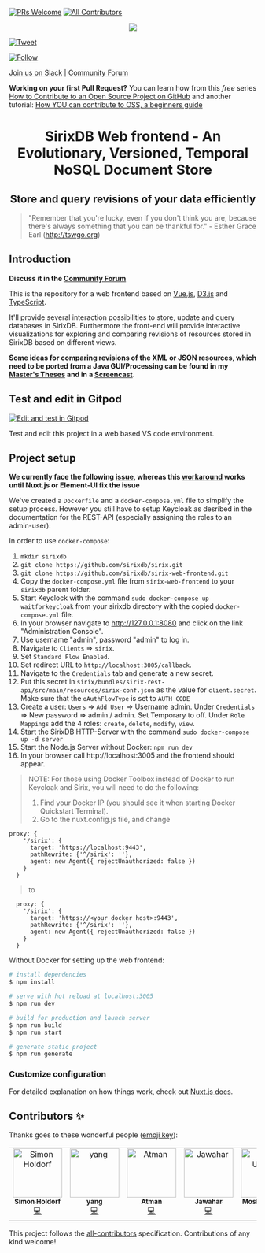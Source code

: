 [![PRs Welcome](https://img.shields.io/badge/PRs-welcome-brightgreen.svg?style=flat-square)](http://makeapullrequest.com)
[![All Contributors](https://img.shields.io/badge/all_contributors-4-orange.svg?style=flat-square)](#contributors)

<p align="center"><img src="https://raw.githubusercontent.com/sirixdb/sirix/master/logo.png"/></p>

[![Tweet](https://img.shields.io/twitter/url/http/shields.io.svg?style=social)](https://twitter.com/intent/tweet?text=SirixDB+-+a+storage+system%2C+which+creates+%28very+small-sized%29+snapshots+of+your+data+on+every+transaction-commit+through+the+implementation+of+a+novel+sliding+snapshot+algorithm.&url=http://sirix.io&via=sirix&hashtags=versioning,diffing,xml,kotlin,coroutines,vertx)

[![Follow](https://img.shields.io/twitter/follow/sirixdb.svg?style=social)](https://twitter.com/sirixdb)

[Join us on Slack](https://join.slack.com/t/sirixdb/shared_invite/enQtNjI1Mzg4NTY4ODUzLTE3NmRhMWRiNWEzMjQ0NjAxNTZlODBhMTQzMWM2Nzc5MThkMjlmMzI0ODRlNGE0ZDgxNDcyODhlZDRhYjM2N2U) | [Community Forum](https://sirix.discourse.group/)

**Working on your first Pull Request?** You can learn how from this *free* series [How to Contribute to an Open Source Project on GitHub](https://egghead.io/series/how-to-contribute-to-an-open-source-project-on-github) and another tutorial: [How YOU can contribute to OSS, a beginners guide](https://dev.to/itnext/how-you-can-contribute-to-oss-36id)

<h1 align="center">SirixDB Web frontend - An Evolutionary, Versioned, Temporal NoSQL Document Store</h1>
<h2 align="center">Store and query revisions of your data efficiently</h2>

>"Remember that you're lucky, even if you don't think you are, because there's always something that you can be thankful for." - Esther Grace Earl (http://tswgo.org)

## Introduction

**Discuss it in the [Community Forum](https://sirix.discourse.group)**

This is the repository for a web frontend based on [Vue.js](https://vuejs.org), [D3.js](https://d3js.org) and [TypeScript](https://www.typescriptlang.org).

It'll provide several interaction possibilities to store, update and query databases in SirixDB. Furthermore the front-end will provide interactive visualizations for exploring and comparing revisions of resources stored in SirixDB based on different views.

**Some ideas for comparing revisions of the XML or JSON resources, which need to be ported from a Java GUI/Processing can be found in my [Master's Theses](
https://github.com/JohannesLichtenberger/master-thesis/blob/master/Master/Thesis/thesis.pdf) and in a [Screencast](http://www.youtube.com/watch?v=l9CXXBkl5vI).**

## Test and edit in Gitpod
[![Edit and test in Gitpod](https://gitpod.io/button/open-in-gitpod.svg)](https://gitpod.io/#https://github.com/sirixdb/sirix-web-frontend)

Test and edit this project in a web based VS code environment.
## Project setup
**We currently face the following [issue](https://github.com/sirixdb/sirix-web-frontend/issues/18), whereas this [workaround](https://github.com/nuxt/typescript/issues/49#issuecomment-531086770) works until Nuxt.js or Element-UI fix the issue**

We've created a `Dockerfile` and a `docker-compose.yml` file to simplify the setup process. However you still have to setup Keycloak as desribed in the documentation for the REST-API (especially assigning the roles to an admin-user):

In order to use `docker-compose`:

1. `mkdir sirixdb`
2. `git clone https://github.com/sirixdb/sirix.git`
3. `git clone https://github.com/sirixdb/sirix-web-frontend.git`
4. Copy the `docker-compose.yml` file from `sirix-web-frontend` to your `sirixdb` parent folder.
5. Start Keyclock with the command `sudo docker-compose up waitforkeycloak` from your sirixdb directory with the copied `docker-compose.yml` file.
6. In your browser navigate to http://127.0.0.1:8080 and click on the link "Administration Console".
7. Use username "admin", password "admin" to log in.
8. Navigate to `Clients` => `sirix`.
9. Set `Standard Flow Enabled`.
10. Set redirect URL to `http://localhost:3005/callback`.
11. Navigate to the `Credentials` tab and generate a new secret.
12. Put this secret in `sirix/bundles/sirix-rest-api/src/main/resources/sirix-conf.json` as the value for `client.secret`. Make sure that the `oAuthFlowType` is set to `AUTH_CODE`
13. Create a user: `Users` => `Add User` => Username admin. Under `Credentials` => New password => admin / admin. Set Temporary to off. Under `Role Mappings` add the 4 roles: `create`, `delete`, `modify`, `view`.
13. Start the SirixDB HTTP-Server with the command `sudo docker-compose up -d server`
13. Start the Node.js Server without Docker: `npm run dev`
14. In your browser call http://localhost:3005 and the frontend should appear.

> NOTE:
> For those using Docker Toolbox instead of Docker to run Keycloak and Sirix, you will need to do the following:
> 1. Find your Docker IP (you should see it when starting Docker Quickstart Terminal).
> 2. Go to the nuxt.config.js file, and change 
```
proxy: {
    '/sirix': {
      target: 'https://localhost:9443',
      pathRewrite: {'^/sirix': ''},
      agent: new Agent({ rejectUnauthorized: false })
    }
  }
```
> to
```
  proxy: {
    '/sirix': {
      target: 'https://<your docker host>:9443',
      pathRewrite: {'^/sirix': ''},
      agent: new Agent({ rejectUnauthorized: false })
    }
  }
  ```

Without Docker for setting up the web frontend:

``` bash
# install dependencies
$ npm install

# serve with hot reload at localhost:3005
$ npm run dev

# build for production and launch server
$ npm run build
$ npm run start

# generate static project
$ npm run generate
```

### Customize configuration
For detailed explanation on how things work, check out [Nuxt.js docs](https://nuxtjs.org).

## Contributors ✨

Thanks goes to these wonderful people ([emoji key](https://allcontributors.org/docs/en/emoji-key)):

<!-- ALL-CONTRIBUTORS-LIST:START - Do not remove or modify this section -->
<!-- prettier-ignore-start -->
<!-- markdownlint-disable -->
<table>
  <tr>
    <td align="center"><a href="https://github.com/simhol"><img src="https://avatars3.githubusercontent.com/u/4987937?v=4" width="100px;" alt="Simon Holdorf"/><br /><sub><b>Simon Holdorf</b></sub></a><br /><a href="https://github.com/sirixdb/sirix-web-frontend/commits?author=simhol" title="Code">💻</a></td>
    <td align="center"><a href="http://www.codingyang.com"><img src="https://avatars3.githubusercontent.com/u/18388400?v=4" width="100px;" alt="yang"/><br /><sub><b>yang</b></sub></a><br /><a href="https://github.com/sirixdb/sirix-web-frontend/commits?author=Rackar" title="Code">💻</a></td>
    <td align="center"><a href="https://github.com/pareshjoshi"><img src="https://avatars1.githubusercontent.com/u/6260967?v=4" width="100px;" alt="Atman"/><br /><sub><b>Atman</b></sub></a><br /><a href="https://github.com/sirixdb/sirix-web-frontend/commits?author=pareshjoshi" title="Code">💻</a></td>
    <td align="center"><a href="https://www.jawahar.tech/"><img src="https://avatars0.githubusercontent.com/u/14835387?v=4" width="100px;" alt="Jawahar"/><br /><sub><b>Jawahar</b></sub></a><br /><a href="https://github.com/sirixdb/sirix-web-frontend/commits?author=jawahars16" title="Code">💻</a></td>
    <td align="center"><a href="https://github.com/mosheduminer"><img src="https://avatars1.githubusercontent.com/u/47164590?v=4" width="100px;" alt="Moshe Uminer"/><br /><sub><b>Moshe Uminer</b></sub></a><br /><a href="https://github.com/sirixdb/sirix-web-frontend/commits?author=mosheduminer" title="Code">💻</a></td>
  </tr>
</table>

<!-- markdownlint-enable -->
<!-- prettier-ignore-end -->
<!-- ALL-CONTRIBUTORS-LIST:END -->

This project follows the [all-contributors](https://github.com/all-contributors/all-contributors) specification. Contributions of any kind welcome!
